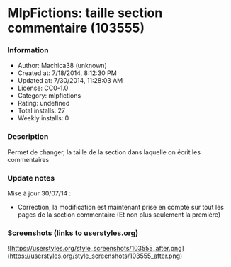 # MlpFictions: taille section commentaire (103555)

### Information
- Author: Machica38 (unknown)
- Created at: 7/18/2014, 8:12:30 PM
- Updated at: 7/30/2014, 11:28:03 AM
- License: CC0-1.0
- Category: mlpfictions
- Rating: undefined
- Total installs: 27
- Weekly installs: 0


### Description
Permet de changer, la taille de la section dans laquelle on écrit les commentaires

### Update notes
Mise à jour 30/07/14 :
- Correction, la modification est maintenant prise en compte sur tout les pages de la section commentaire (Et non plus seulement la première)

### Screenshots (links to userstyles.org)
![https://userstyles.org/style_screenshots/103555_after.png](https://userstyles.org/style_screenshots/103555_after.png)


